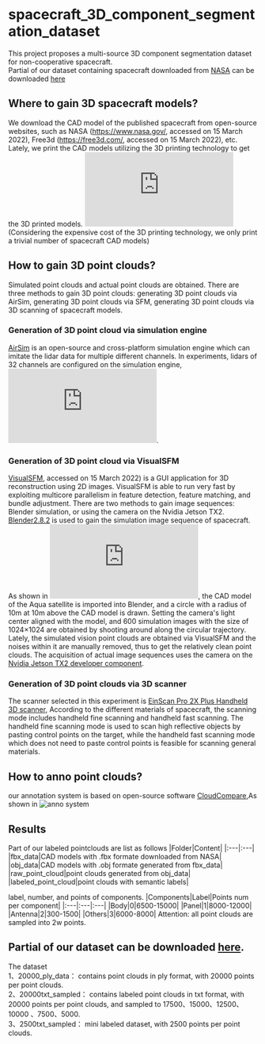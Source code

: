 # spacecraft_3D_component_segmentation_dataset
This project proposes a multi-source 3D component segmentation dataset for non-cooperative spacecraft.  
Partial of our dataset containing spacecraft downloaded from [NASA](https://nasa3d.arc.nasa.gov/) can be downloaded [here](https://drive.google.com/drive/folders/1cTScfdNdbvzIFpNxnpXc_x1ujE2V5yLr)

## Where to gain 3D spacecraft models?
 We download the CAD model of the published spacecraft from open-source websites, such as NASA (https://www.nasa.gov/, accessed on 15 March 2022), Free3d (https://free3d.com/, accessed on 15 March 2022), etc. Lately, we print the CAD models utilizing the 3D printing technology to get the 3D printed models.
![CADimage](https://github.com/spacecraft-dataset/spacecraft_3D_component_segmentation_dataset/tree/main/Figure/CAD.pdf)
(Considering the expensive cost of the 3D printing technology, we only print a trivial number of spacecraft CAD models)

## How to gain 3D point clouds?
Simulated point clouds and actual point clouds are obtained. There are three methods to gain 3D point clouds: generating 3D point clouds via AirSim, generating 3D point clouds via SFM, generating 3D point clouds via 3D scanning of spacecraft models. 

 ### Generation of 3D point cloud via simulation engine
[AirSim](https://microsoft.github.io/AirSim/) is an open-source and cross-platform simulation engine which can imitate the lidar data for multiple different channels. In experiments, lidars of 32 channels are configured on the simulation engine, ![CADimage](https://github.com/spacecraft-dataset/spacecraft_3D_component_segmentation_dataset/tree/main/Figure/airsim.pdf).

 ### Generation of 3D point cloud via VisualSFM
[VisualSFM](https://ccwu.me/vsfm), accessed on 15 March 2022) is a GUI application for 3D reconstruction using 2D images. VisualSFM is able to run very fast by exploiting multicore parallelism in feature detection, feature matching, and bundle adjustment. There are two methods to gain image sequences: Blender simulation, or using the camera on the Nvidia Jetson TX2. 
[Blender2.8.2](https://www.blender.org/) is used to gain the simulation image sequence of spacecraft. As shown in ![blender](https://github.com/spacecraft-dataset/spacecraft_3D_component_segmentation_dataset/tree/main/Figure/blender.pdf), the CAD model of the Aqua satellite is imported into Blender, and a circle with a radius of 10m at 10m above the CAD model is drawn. Setting the camera's light center aligned with the model, and 600 simulation images with the size of 1024×1024 are obtained by shooting around along the circular trajectory. Lately, the simulated vision point clouds are obtained via VisualSFM and the noises within it are manually removed, thus to get the relatively clean point clouds.
The acquisition of actual image sequences uses the camera on the [Nvidia Jetson TX2 developer component](https://developer.nvidia.com/embedded/jetson-tx2). 


 ### Generation of 3D point clouds via 3D scanner
The scanner selected in this experiment is [EinScan Pro 2X Plus Handheld 3D scanner](https://www.einscan.com/handheld-3d-scanner/2x-plus/), According to the different materials of spacecraft, the scanning mode includes handheld fine scanning and handheld fast scanning. The handheld fine scanning mode is used to scan high reflective objects by pasting control points on the target, while the handheld fast scanning mode which does not need to paste control points is feasible for scanning general materials. 

## How to anno point clouds?
our annotation system is based on open-source software [CloudCompare](https://www.cloudcompare.org/),As shown in ![anno system](https://github.com/spacecraft-dataset/spacecraft_3D_component_segmentation_dataset/tree/main/Figure/anno.png)

## Results
Part of our labeled pointclouds are list as follows
|Folder|Content|
|:---|:---|
|fbx_data|CAD models with .fbx formate downloaded from NASA|
|obj_data|CAD models with .obj formate generated from fbx_data|
|raw_point_cloud|point clouds generated from obj_data|
|labeled_point_cloud|point clouds with semantic labels|

label, number, and points of components.
|Components|Label|Points num per component|
|:---|:---|:---|
|Body|0|6500-15000|
|Panel|1|8000-12000|
|Antenna|2|300-1500|
|Others|3|6000-8000|
Attention: all point clouds are sampled into 2w points.

## Partial of our dataset can be downloaded [here](https://drive.google.com/drive/folders/1cTScfdNdbvzIFpNxnpXc_x1ujE2V5yLr).  
The dataset   
1、20000_ply_data： contains point clouds in ply format, with 20000 points per point clouds.  
2、20000txt_sampled： contains labeled point clouds in txt format, with 20000 points per point clouds, and sampled to 17500、15000、12500、10000 、7500、5000.  
3、2500txt_sampled： mini labeled dataset, with 2500 points per point clouds.  


